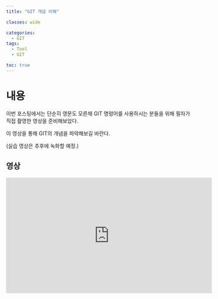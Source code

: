 ```yaml
---
title: "GIT 개념 이해"

classes: wide

categories:
  - GIT
tags:
  - Tool
  - GIT

toc: true
---
```


# 내용

이번 포스팅에서는 단순히 영문도 모른채 GIT 명령어를 사용하시는 분들을 위해 필자가 직접 촬영한 영상을 준비해보았다.

이 영상을 통해 GIT의 개념을 파악해보길 바란다.

(실습 영상은 추후에 녹화할 예정.)

## 영상

<iframe width="560" height="315" src="https://www.youtube.com/embed/UbrwxpPCzZQ" frameborder="0" allowfullscreen></iframe>